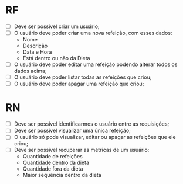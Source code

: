 # RF

- [ ] Deve ser possível criar um usuário;
- [ ] O usuário deve poder criar uma nova refeição, com esses dados:
    - Nome
    - Descrição
    - Data e Hora
    - Está dentro ou não da Dieta
- [ ] O usuário deve poder editar uma refeição podendo alterar todos os dados acima;
- [ ] O usuário deve poder listar todas as refeições que criou;
- [ ] O usuário deve poder apagar uma refeição que criou;

# RN

- [ ] Deve ser possível identificarmos o usuário entre as requisições;
- [ ] Deve ser possível visualizar uma única refeição;
- [ ] O usuário só pode visualizar, editar ou apagar as refeições que ele criou;
- [ ] Deve ser possível recuperar as métricas de um usuário:
    - Quantidade de refeições
    - Quantidade dentro da dieta
    - Quantidade fora da dieta
    - Maior sequência dentro da dieta
